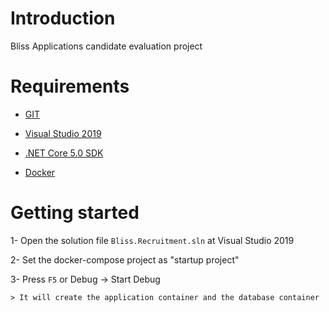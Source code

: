 # Introduction

Bliss Applications candidate evaluation project


# Requirements

- [GIT](https://git-scm.com/downloads)

- [Visual Studio 2019](https://visualstudio.microsoft.com/)

- [.NET Core 5.0 SDK](https://dotnet.microsoft.com/download/dotnet/5.0)

- [Docker](https://www.docker.com/get-started)


# Getting started

1- Open the solution file `Bliss.Recruitment.sln` at Visual Studio 2019

2- Set the docker-compose project as "startup project"

3- Press `F5` or Debug -> Start Debug

    > It will create the application container and the database container